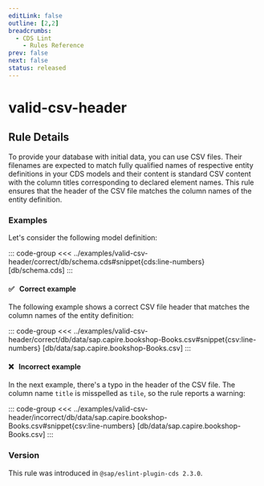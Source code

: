 ```yaml
---
editLink: false
outline: [2,2]
breadcrumbs:
  - CDS Lint
    - Rules Reference
prev: false
next: false
status: released
---
```


<script setup>
  import PlaygroundBadge from '../../../.vitepress/theme/components/PlaygroundBadge.vue'
</script>

# valid-csv-header

## Rule Details

To provide your database with initial data, you can use CSV files. Their filenames are expected to match fully qualified names of respective entity definitions in your CDS models and their content is standard CSV content with the column titles corresponding to declared element names. This rule ensures that the header of the CSV file matches the column names of the entity definition.

### Examples

Let's consider the following model definition:

::: code-group
<<< ../examples/valid-csv-header/correct/db/schema.cds#snippet{cds:line-numbers} [db/schema.cds]
:::

#### ✅ &nbsp; Correct example

The following example shows a correct CSV file header that matches the column names of the entity definition:

::: code-group
<<< ../examples/valid-csv-header/correct/db/data/sap.capire.bookshop-Books.csv#snippet{csv:line-numbers} [db/data/sap.capire.bookshop-Books.csv]
:::
<PlaygroundBadge
  name="valid-csv-header"
  kind="correct"
  :rules="{'@sap/cds/valid-csv-header': ['warn', 'show']}"
  :files="['db/schema.cds', 'db/data/sap.capire.bookshop-Books.csv']"
/>

#### ❌ &nbsp; Incorrect example

In the next example, there's a typo in the header of the CSV file. The column name `title` is misspelled as `tile`, so the rule reports a warning:

::: code-group
<<< ../examples/valid-csv-header/incorrect/db/data/sap.capire.bookshop-Books.csv#snippet{csv:line-numbers} [db/data/sap.capire.bookshop-Books.csv]
:::
<PlaygroundBadge
  name="valid-csv-header"
  kind="incorrect"
  :rules="{'@sap/cds/valid-csv-header': ['warn', 'show']}"
  :files="['db/schema.cds', 'db/data/sap.capire.bookshop-Books.csv']"
/>

### Version
This rule was introduced in `@sap/eslint-plugin-cds 2.3.0`.